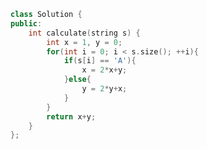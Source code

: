 <!--
 * @Author: your name
 * @Date: 2020-11-20 16:00:38
 * @LastEditTime: 2020-11-20 16:00:49
 * @LastEditors: Please set LastEditors
 * @Description: In User Settings Edit
 * @FilePath: /projects/leetcode/LCP 17. 速算机器人.md
-->
```c++
class Solution {
public:
    int calculate(string s) {
        int x = 1, y = 0;
        for(int i = 0; i < s.size(); ++i){
            if(s[i] == 'A'){
                x = 2*x+y;
            }else{
                y = 2*y+x;
            }
        }
        return x+y;
    }
};
```